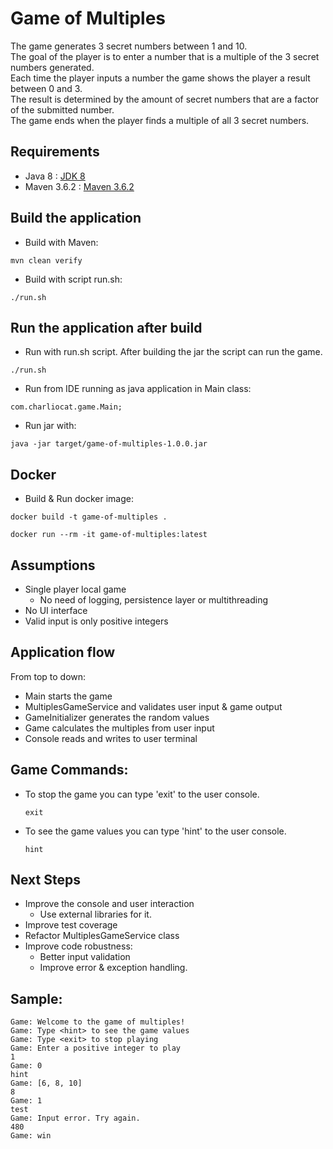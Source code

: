 # Game of Multiples
The game generates 3 secret numbers between 1 and 10.  
The goal of the player is to enter a number that is a multiple of the 3 secret numbers generated.  
Each time the player inputs a number the game shows the player a result between 0 and 3.  
The result is determined by the amount of secret numbers that are a factor of the submitted number.  
The game ends when the player finds a multiple of all 3 secret numbers.

## Requirements
- Java 8 : [JDK 8]
- Maven 3.6.2 : [Maven 3.6.2]

## Build the application

- Build with Maven:
```
mvn clean verify
```

- Build with script run.sh:
```
./run.sh
```

## Run the application after build
- Run with run.sh script. After building the jar the script can run the game.
```
./run.sh
```

- Run from IDE running as java application in Main class:
```
com.charliocat.game.Main;
```

- Run jar with:
```
java -jar target/game-of-multiples-1.0.0.jar
```

## Docker
- Build & Run docker image:
```
docker build -t game-of-multiples .  

docker run --rm -it game-of-multiples:latest
```


## Assumptions
- Single player local game
     - No need of logging, persistence layer or multithreading
- No UI interface
- Valid input is only positive integers 

## Application flow

From top to down:
- Main starts the game
- MultiplesGameService and validates user input & game output
- GameInitializer generates the random values
- Game calculates the multiples from user input
- Console reads and writes to user terminal

## Game Commands:
- To stop the game you can type 'exit' to the user console.
  ```
  exit
  ```

- To see the game values you can type 'hint' to the user console.
  ```
  hint
  ```

## Next Steps
- Improve the console and user interaction
    - Use external libraries for it.
- Improve test coverage
- Refactor MultiplesGameService class
- Improve code robustness:
    - Better input validation
    - Improve error & exception handling.

## Sample:

```
Game: Welcome to the game of multiples!
Game: Type <hint> to see the game values
Game: Type <exit> to stop playing
Game: Enter a positive integer to play
1
Game: 0
hint
Game: [6, 8, 10]
8
Game: 1
test
Game: Input error. Try again.
480
Game: win

```


[JDK 8]: https://jdk.java.net/8/
[Maven 3.6.2]: https://docs.gradle.org/6.8/release-notes.html
